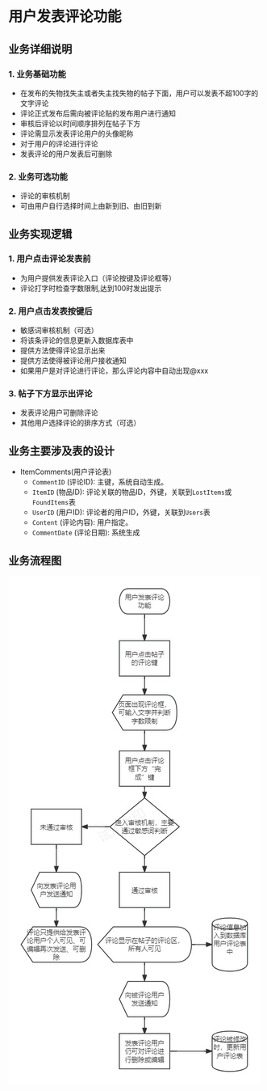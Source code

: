 # 用户发表评论功能
## 业务详细说明
### 1. 业务基础功能
- 在发布的失物找失主或者失主找失物的帖子下面，用户可以发表不超100字的文字评论
- 评论正式发布后需向被评论贴的发布用户进行通知
- 审核后评论以时间顺序排列在帖子下方
- 评论需显示发表评论用户的头像昵称
- 对于用户的评论进行评论
- 发表评论的用户发表后可删除
### 2. 业务可选功能
- 评论的审核机制
- 可由用户自行选择时间上由新到旧、由旧到新
## 业务实现逻辑
### 1. 用户点击评论发表前
- 为用户提供发表评论入口（评论按键及评论框等）
- 评论打字时检查字数限制,达到100时发出提示
### 2. 用户点击发表按键后
- 敏感词审核机制（可选）
- 将该条评论的信息更新入数据库表中
- 提供方法使得评论显示出来
- 提供方法使得被评论用户接收通知
- 如果用户是对评论进行评论，那么评论内容中自动出现@xxx
### 3. 帖子下方显示出评论
- 发表评论用户可删除评论 
- 其他用户选择评论的排序方式（可选）
## 业务主要涉及表的设计
- ItemComments(用户评论表)
    - `CommentID` (评论ID): 主键，系统自动生成。
    - `ItemID` (物品ID): 评论关联的物品ID，外键，关联到`LostItems`或`FoundItems`表
    - `UserID` (用户ID): 评论者的用户ID，外键，关联到`Users`表
    - `Content` (评论内容): 用户指定。
    - `CommentDate` (评论日期): 系统生成
## 业务流程图
![流程图](image/用户发表评论流程图.jpg)